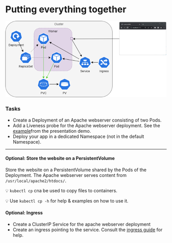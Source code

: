 # Putting everything together 
![daily goal](kubernetes/daily-goal.png)

### Tasks

- Create a Deployment of an Apache webserver consisting of two Pods.
- Add a Liveness probe for the Apache webserver deployment. See the [example](presentation-demo/probes/probe_liveness.yaml)from the presentation demo.
- Deploy your app in a dedicated Namespace (not in the default Namespace).

---


#### Optional: Store the website on a PersistentVolume

Store the website on a PersistentVolume shared by the Pods of the Deployment. The Apache webserver serves content from `/usr/local/apache2/htdocs/`.

💡 `kubectl cp` cna be used to copy files to containers.

💡 Use `kubectl cp -h` for help & examples on how to use it.



#### Optional: Ingress

- Create a ClusterIP Service for the apache webserver deployment
- Create an ingress pointing to the service. Consult the [ingress guide](./kubernetes-ingress.md) for help.

